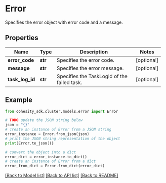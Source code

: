 # Error

Specifies the error object with error code and a message.

## Properties

Name | Type | Description | Notes
------------ | ------------- | ------------- | -------------
**error_code** | **str** | Specifies the error code. | [optional] 
**message** | **str** | Specifies the error message. | [optional] 
**task_log_id** | **str** | Specifies the TaskLogId of the failed task. | [optional] 

## Example

```python
from cohesity_sdk.cluster.models.error import Error

# TODO update the JSON string below
json = "{}"
# create an instance of Error from a JSON string
error_instance = Error.from_json(json)
# print the JSON string representation of the object
print(Error.to_json())

# convert the object into a dict
error_dict = error_instance.to_dict()
# create an instance of Error from a dict
error_from_dict = Error.from_dict(error_dict)
```
[[Back to Model list]](../README.md#documentation-for-models) [[Back to API list]](../README.md#documentation-for-api-endpoints) [[Back to README]](../README.md)


